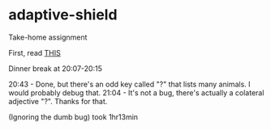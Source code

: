 # adaptive-shield
Take-home assignment

First, read [THIS](https://www.crummy.com/software/BeautifulSoup/bs4/doc/)

Dinner break at 20:07-20:15

20:43 - Done, but there's an odd key called "?" that lists many animals. I would probably debug that.
21:04 - It's not a bug, there's actually a colateral adjective "?". Thanks for that.

(Ignoring the dumb bug) took 1hr13min